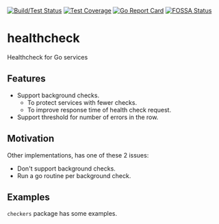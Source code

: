 [![Build/Test Status](https://circleci.com/gh/foadnh/healthcheck/tree/master.svg?style=shield)](https://circleci.com/gh/foadnh/healthcheck/tree/master)
[![Test Coverage](https://codecov.io/gh/foadnh/healthcheck/branch/master/graph/badge.svg)](https://codecov.io/gh/foadnh/healthcheck)
[![Go Report Card](https://goreportcard.com/badge/github.com/foadnh/healthcheck)](https://goreportcard.com/report/github.com/foadnh/healthcheck)
[![FOSSA Status](https://app.fossa.com/api/projects/git%2Bgithub.com%2Ffoadnh%2Fhealthcheck.svg?type=shield)](https://app.fossa.com/projects/git%2Bgithub.com%2Ffoadnh%2Fhealthcheck?ref=badge_shield)
# healthcheck 
Healthcheck for Go services

## Features
- Support background checks.
  - To protect services with fewer checks.
  - To improve response time of health check request.
- Support threshold for number of errors in the row.

## Motivation
Other implementations, has one of these 2 issues:
- Don't support background checks.
- Run a go routine per background check.

## Examples
`checkers` package has some examples.
